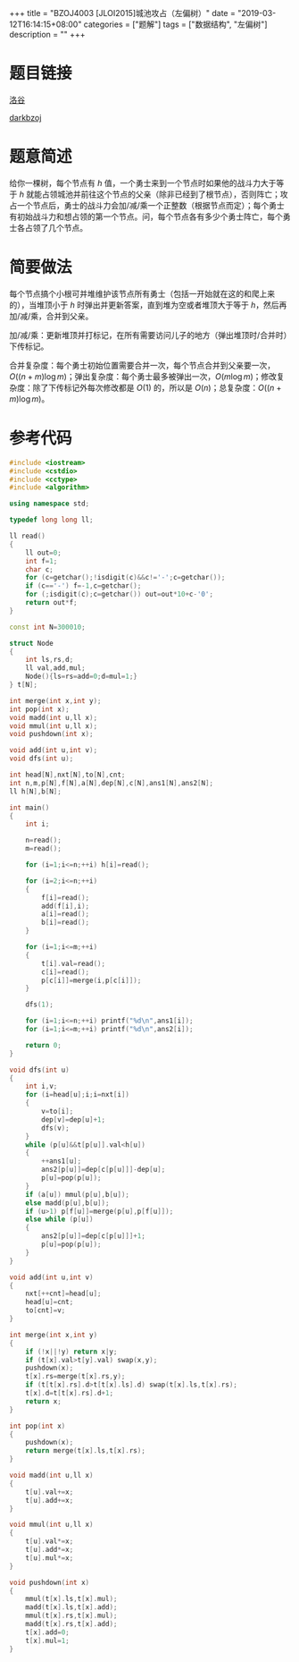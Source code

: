 +++
title = "BZOJ4003 [JLOI2015]城池攻占（左偏树）"
date = "2019-03-12T16:14:15+08:00"
categories = ["题解"]
tags = ["数据结构", "左偏树"]
description = ""
+++


# 题目链接

[洛谷](https://www.luogu.org/problemnew/show/P3261)

[darkbzoj](https://darkbzoj.tk/problem/4003)

# 题意简述

给你一棵树，每个节点有 $h$ 值，一个勇士来到一个节点时如果他的战斗力大于等于 $h$ 就能占领城池并前往这个节点的父亲（除非已经到了根节点），否则阵亡；攻占一个节点后，勇士的战斗力会加/减/乘一个正整数（根据节点而定）；每个勇士有初始战斗力和想占领的第一个节点。问，每个节点各有多少个勇士阵亡，每个勇士各占领了几个节点。

<!--more-->

# 简要做法

每个节点搞个小根可并堆维护该节点所有勇士（包括一开始就在这的和爬上来的），当堆顶小于 $h$ 时弹出并更新答案，直到堆为空或者堆顶大于等于 $h$，然后再加/减/乘，合并到父亲。

加/减/乘：更新堆顶并打标记，在所有需要访问儿子的地方（弹出堆顶时/合并时）下传标记。

合并复杂度：每个勇士初始位置需要合并一次，每个节点合并到父亲要一次，$O((n+m)\log m)$；弹出复杂度：每个勇士最多被弹出一次，$O(m\log m)$；修改复杂度：除了下传标记外每次修改都是 $O(1)$ 的，所以是 $O(n)$；总复杂度：$O((n+m)\log m)$。

# 参考代码

```cpp
#include <iostream>
#include <cstdio>
#include <cctype>
#include <algorithm>

using namespace std;

typedef long long ll;

ll read()
{
    ll out=0;
    int f=1;
    char c;
    for (c=getchar();!isdigit(c)&&c!='-';c=getchar());
    if (c=='-') f=-1,c=getchar();
    for (;isdigit(c);c=getchar()) out=out*10+c-'0';
    return out*f;
}

const int N=300010;

struct Node
{
    int ls,rs,d;
    ll val,add,mul;
    Node(){ls=rs=add=0;d=mul=1;}
} t[N];

int merge(int x,int y);
int pop(int x);
void madd(int u,ll x);
void mmul(int u,ll x);
void pushdown(int x);

void add(int u,int v);
void dfs(int u);

int head[N],nxt[N],to[N],cnt;
int n,m,p[N],f[N],a[N],dep[N],c[N],ans1[N],ans2[N];
ll h[N],b[N];

int main()
{
    int i;

    n=read();
    m=read();

    for (i=1;i<=n;++i) h[i]=read();

    for (i=2;i<=n;++i)
    {
        f[i]=read();
        add(f[i],i);
        a[i]=read();
        b[i]=read();
    }

    for (i=1;i<=m;++i)
    {
        t[i].val=read();
        c[i]=read();
        p[c[i]]=merge(i,p[c[i]]);
    }

    dfs(1);

    for (i=1;i<=n;++i) printf("%d\n",ans1[i]);
    for (i=1;i<=m;++i) printf("%d\n",ans2[i]);

    return 0;
}

void dfs(int u)
{
    int i,v;
    for (i=head[u];i;i=nxt[i])
    {
        v=to[i];
        dep[v]=dep[u]+1;
        dfs(v);
    }
    while (p[u]&&t[p[u]].val<h[u])
    {
        ++ans1[u];
        ans2[p[u]]=dep[c[p[u]]]-dep[u];
        p[u]=pop(p[u]);
    }
    if (a[u]) mmul(p[u],b[u]);
    else madd(p[u],b[u]);
    if (u>1) p[f[u]]=merge(p[u],p[f[u]]);
    else while (p[u])
    {
        ans2[p[u]]=dep[c[p[u]]]+1;
        p[u]=pop(p[u]);
    }
}

void add(int u,int v)
{
    nxt[++cnt]=head[u];
    head[u]=cnt;
    to[cnt]=v;
}

int merge(int x,int y)
{
    if (!x||!y) return x|y;
    if (t[x].val>t[y].val) swap(x,y);
    pushdown(x);
    t[x].rs=merge(t[x].rs,y);
    if (t[t[x].rs].d>t[t[x].ls].d) swap(t[x].ls,t[x].rs);
    t[x].d=t[t[x].rs].d+1;
    return x;
}

int pop(int x)
{
    pushdown(x);
    return merge(t[x].ls,t[x].rs);
}

void madd(int u,ll x)
{
    t[u].val+=x;
    t[u].add+=x;
}

void mmul(int u,ll x)
{
    t[u].val*=x;
    t[u].add*=x;
    t[u].mul*=x;
}

void pushdown(int x)
{
    mmul(t[x].ls,t[x].mul);
    madd(t[x].ls,t[x].add);
    mmul(t[x].rs,t[x].mul);
    madd(t[x].rs,t[x].add);
    t[x].add=0;
    t[x].mul=1;
}
```

